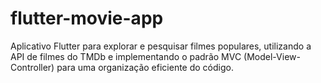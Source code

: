 # flutter-movie-app
Aplicativo Flutter para explorar e pesquisar filmes populares, utilizando a API de filmes do TMDb e implementando o padrão MVC (Model-View-Controller) para uma organização eficiente do código.
